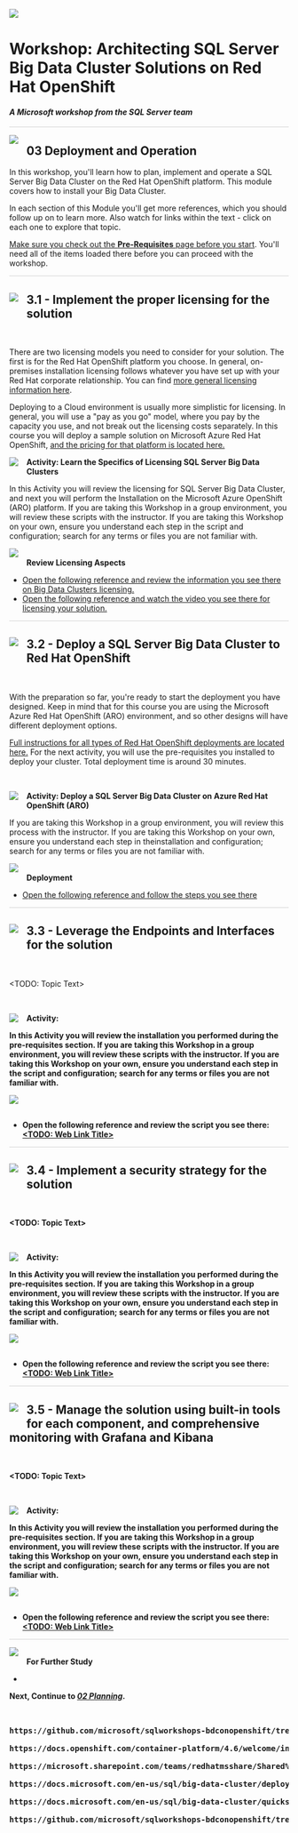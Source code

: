 ![](../graphics/microsoftlogo.png)

# Workshop: Architecting SQL Server Big Data Cluster Solutions on Red Hat OpenShift

#### <i>A Microsoft workshop from the SQL Server team</i>

<p style="border-bottom: 1px solid lightgrey;"></p>

<img style="float: left; margin: 0px 15px 15px 0px;" src="../graphics/textbubble.png"> <h2>03 Deployment and Operation</h2>

In this workshop, you'll learn how to plan, implement and operate a SQL Server Big Data Cluster on the Red Hat OpenShift platform. This module covers how to install your Big Data Cluster. 

In each section of this Module you'll get more references, which you should follow up on to learn more. Also watch for links within the text - click on each one to explore that topic.

<a href="https://github.com/microsoft/sqlworkshops-bdconopenshift/blob/main/bdconopenshift/00%20-%20Pre-Requisites.md" target="_blank">Make sure you check out the <b>Pre-Requisites</b> page before you start</a>. You'll need all of the items loaded there before you can proceed with the workshop.

<p style="border-bottom: 1px solid lightgrey;"></p>

<h2><img style="float: left; margin: 0px 15px 15px 0px;" src="../graphics/pencil2.png">3.1 - Implement the proper licensing for the solution</h2>

<br>

There are two licensing models you need to consider for your solution. The first is for the Red Hat OpenShift platform you choose. In general, on-premises installation licensing follows whatever you have set up with your Red Hat corporate relationship. You can find [more general licensing information here](https://www.openshift.com/products/pricing/).

Deploying to a Cloud environment is usually more simplistic for licensing. In general, you will use a "pay as you go" model, where you pay by the capacity you use, and not break out the licensing costs separately. In this course you will deploy a sample solution on Microsoft Azure Red Hat OpenShift, [and the pricing for that platform is located here.](https://azure.microsoft.com/en-us/pricing/details/openshift/) 
<br>

<p><img style="float: left; margin: 0px 15px 15px 0px;" src="../graphics/point1.png"><b>Activity: Learn the Specifics of Licensing SQL Server Big Data Clusters</b></p>

In this Activity you will review the licensing for SQL Server Big Data Cluster, and next you will perform the Installation on the Microsoft Azure OpenShift (ARO) platform. If you are taking this Workshop in a group environment, you will review these scripts with the instructor. If you are taking this Workshop on your own, ensure you understand each step in the script and configuration; search for any terms or files you are not familiar with. 

<p><img style="margin: 0px 15px 15px 0px;" src="../graphics/checkmark.png"><b>Review Licensing Aspects</b></p>

 - [Open the following reference and review the information you see there on Big Data Clusters licensing.](https://techcommunity.microsoft.com/t5/sql-server/optimize-tco-with-new-sql-server-software-assurance-benefits-for/ba-p/1123731?WT.mc_id=dataexposed-c9-niner)
 - [Open the following reference and watch the video you see there for licensing your solution.](https://channel9.msdn.com/Shows/Data-Exposed/SQL-Server-Licensing-Big-Data-Clusters--Data-Exposed)

<p style="border-bottom: 1px solid lightgrey;"></p>


<h2><img style="float: left; margin: 0px 15px 15px 0px;" src="../graphics/pencil2.png">3.2 - Deploy a SQL Server Big Data Cluster to Red Hat OpenShift</h2>

<br>

With the preparation so far, you're ready to start the deployment you have designed. Keep in mind that for this course you are using the Microsoft Azure Red Hat OpenShift (ARO) environment, and so other designs will have different deployment options. 

[Full instructions for all types of Red Hat OpenShift deployments are located here.](https://docs.microsoft.com/en-us/sql/big-data-cluster/deploy-openshift?view=sql-server-ver15) For the next activity, you will use the pre-requisites you installed to deploy your cluster. Total deployment time is around 30 minutes.  

<br>

<p><img style="float: left; margin: 0px 15px 15px 0px;" src="../graphics/point1.png"><b>Activity: Deploy a SQL Server Big Data Cluster on Azure Red Hat OpenShift (ARO)</b></p>

If you are taking this Workshop in a group environment, you will review this process with the instructor. If you are taking this Workshop on your own, ensure you understand each step in theinstallation and configuration; search for any terms or files you are not familiar with. 

<p><img style="margin: 0px 15px 15px 0px;" src="../graphics/checkmark.png"><b>Deployment</b></p>

 - [Open the following reference and follow the steps you see there](https://docs.microsoft.com/en-us/sql/big-data-cluster/quickstart-big-data-cluster-deploy-aro?view=sql-server-ver15#prerequisites)

<p style="border-bottom: 1px solid lightgrey;"></p>
<h2><img style="float: left; margin: 0px 15px 15px 0px;" src="../graphics/pencil2.png">3.3 - Leverage the Endpoints and Interfaces for the solution</h2>

<br>

<TODO: Topic Text>

<br>

<p><img style="float: left; margin: 0px 15px 15px 0px;" src="../graphics/point1.png"><b>Activity: <TODO: Determine Topic Activity</b></p>

In this Activity you will review the installation you performed during the pre-requisites section. If you are taking this Workshop in a group environment, you will review these scripts with the instructor. If you are taking this Workshop on your own, ensure you understand each step in the script and configuration; search for any terms or files you are not familiar with. 

<p><img style="margin: 0px 15px 15px 0px;" src="../graphics/checkmark.png"><b><TODO: Step Name</b></p>

 - Open the following reference and review the script you see there: [<TODO: Web Link Title>](https://docs.microsoft.com/en-us/sql/big-data-cluster/connect-to-big-data-cluster?view=sql-server-ver15)

<p style="border-bottom: 1px solid lightgrey;"></p>
<h2><img style="float: left; margin: 0px 15px 15px 0px;" src="../graphics/pencil2.png">3.4 - Implement a security strategy for the solution</h2>

<br>

<TODO: Topic Text>

<br>

<p><img style="float: left; margin: 0px 15px 15px 0px;" src="../graphics/point1.png"><b>Activity: <TODO: Determine Topic Activity</b></p>

In this Activity you will review the installation you performed during the pre-requisites section. If you are taking this Workshop in a group environment, you will review these scripts with the instructor. If you are taking this Workshop on your own, ensure you understand each step in the script and configuration; search for any terms or files you are not familiar with. 

<p><img style="margin: 0px 15px 15px 0px;" src="../graphics/checkmark.png"><b><TODO: Step Name</b></p>

 - Open the following reference and review the script you see there: [<TODO: Web Link Title>](https://docs.microsoft.com/en-us/sql/big-data-cluster/non-root-containers?view=sql-server-ver15)

<p style="border-bottom: 1px solid lightgrey;"></p>
<h2><img style="float: left; margin: 0px 15px 15px 0px;" src="../graphics/pencil2.png">3.5 - Manage the solution using built-in tools for each component, and comprehensive monitoring with Grafana and Kibana</h2>

<br>

<TODO: Topic Text>

<br>

<p><img style="float: left; margin: 0px 15px 15px 0px;" src="../graphics/point1.png"><b>Activity: <TODO: Determine Topic Activity</b></p>

In this Activity you will review the installation you performed during the pre-requisites section. If you are taking this Workshop in a group environment, you will review these scripts with the instructor. If you are taking this Workshop on your own, ensure you understand each step in the script and configuration; search for any terms or files you are not familiar with. 

<p><img style="margin: 0px 15px 15px 0px;" src="../graphics/checkmark.png"><b><TODO: Step Name</b></p>

 - Open the following reference and review the script you see there: [<TODO: Web Link Title>](https://docs.microsoft.com/en-us/sql/big-data-cluster/manage-with-controller-dashboard?view=sql-server-ver15)

<p style="border-bottom: 1px solid lightgrey;"></p>


<p><img style="margin: 0px 15px 15px 0px;" src="../graphics/owl.png"><b>For Further Study</b></p>
<ul>
    <li><a href="url" target="_blank"><TODO: Enter courses, books, posts, whatever the student needs to extend their study></a></li>
</ul>


Next, Continue to <a href="https://github.com/microsoft/sqlworkshops-bdconopenshift/blob/main/bdconopenshift/02%20-%20Planning.md" target="_blank"><i> 02 Planning</i></a>.

<pre>


https://github.com/microsoft/sqlworkshops-bdconopenshift/tree/main/bdconopenshift 

https://docs.openshift.com/container-platform/4.6/welcome/index.html 

https://microsoft.sharepoint.com/teams/redhatmsshare/Shared%20Documents/Forms/AllItems.aspx?id=%2Fteams%2Fredhatmsshare%2FShared%20Documents%2FEngineering%2FOpenShift%2F4%2E2%2DbetaDocs%2Epdf&parent=%2Fteams%2Fredhatmsshare%2FShared%20Documents%2FEngineering%2FOpenShift

https://docs.microsoft.com/en-us/sql/big-data-cluster/deploy-openshift?view=sql-server-ver15

https://docs.microsoft.com/en-us/sql/big-data-cluster/quickstart-big-data-cluster-deploy-aro?view=sql-server-ver15#bdc-sccyaml 

https://github.com/microsoft/sqlworkshops-bdconopenshift/tree/main/bdconopenshift 

</pre>
